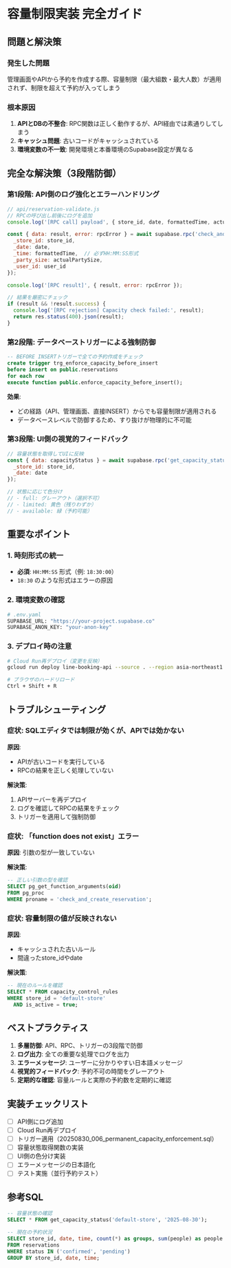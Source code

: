# 容量制限実装 完全ガイド

## 問題と解決策

### 発生した問題
管理画面やAPIから予約を作成する際、容量制限（最大組数・最大人数）が適用されず、制限を超えて予約が入ってしまう

### 根本原因
1. **APIとDBの不整合**: RPC関数は正しく動作するが、API経由では素通りしてしまう
2. **キャッシュ問題**: 古いコードがキャッシュされている
3. **環境変数の不一致**: 開発環境と本番環境のSupabase設定が異なる

## 完全な解決策（3段階防御）

### 第1段階: API側のログ強化とエラーハンドリング

```javascript
// api/reservation-validate.js
// RPCの呼び出し前後にログを追加
console.log('[RPC call] payload', { store_id, date, formattedTime, actualPartySize, user_id });

const { data: result, error: rpcError } = await supabase.rpc('check_and_create_reservation', {
  _store_id: store_id,
  _date: date,
  _time: formattedTime,  // 必ずHH:MM:SS形式
  _party_size: actualPartySize,
  _user_id: user_id
});

console.log('[RPC result]', { result, error: rpcError });

// 結果を厳密にチェック
if (result && !result.success) {
  console.log('[RPC rejection] Capacity check failed:', result);
  return res.status(400).json(result);
}
```

### 第2段階: データベーストリガーによる強制防御

```sql
-- BEFORE INSERTトリガーで全ての予約作成をチェック
create trigger trg_enforce_capacity_before_insert
before insert on public.reservations
for each row
execute function public.enforce_capacity_before_insert();
```

**効果**: 
- どの経路（API、管理画面、直接INSERT）からでも容量制限が適用される
- データベースレベルで防御するため、すり抜けが物理的に不可能

### 第3段階: UI側の視覚的フィードバック

```javascript
// 容量状態を取得してUIに反映
const { data: capacityStatus } = await supabase.rpc('get_capacity_status', {
  _store_id: store_id,
  _date: date
});

// 状態に応じて色分け
// - full: グレーアウト（選択不可）
// - limited: 黄色（残りわずか）
// - available: 緑（予約可能）
```

## 重要なポイント

### 1. 時刻形式の統一
- **必須**: `HH:MM:SS` 形式（例: `18:30:00`）
- `18:30` のような形式はエラーの原因

### 2. 環境変数の確認
```bash
# .env.yaml
SUPABASE_URL: "https://your-project.supabase.co"
SUPABASE_ANON_KEY: "your-anon-key"
```

### 3. デプロイ時の注意
```bash
# Cloud Run再デプロイ（変更を反映）
gcloud run deploy line-booking-api --source . --region asia-northeast1

# ブラウザのハードリロード
Ctrl + Shift + R
```

## トラブルシューティング

### 症状: SQLエディタでは制限が効くが、APIでは効かない

**原因**: 
- APIが古いコードを実行している
- RPCの結果を正しく処理していない

**解決策**:
1. APIサーバーを再デプロイ
2. ログを確認してRPCの結果をチェック
3. トリガーを適用して強制防御

### 症状: 「function does not exist」エラー

**原因**: 引数の型が一致していない

**解決策**:
```sql
-- 正しい引数の型を確認
SELECT pg_get_function_arguments(oid) 
FROM pg_proc 
WHERE proname = 'check_and_create_reservation';
```

### 症状: 容量制限の値が反映されない

**原因**: 
- キャッシュされた古いルール
- 間違ったstore_idやdate

**解決策**:
```sql
-- 現在のルールを確認
SELECT * FROM capacity_control_rules 
WHERE store_id = 'default-store' 
  AND is_active = true;
```

## ベストプラクティス

1. **多層防御**: API、RPC、トリガーの3段階で防御
2. **ログ出力**: 全ての重要な処理でログを出力
3. **エラーメッセージ**: ユーザーに分かりやすい日本語メッセージ
4. **視覚的フィードバック**: 予約不可の時間をグレーアウト
5. **定期的な確認**: 容量ルールと実際の予約数を定期的に確認

## 実装チェックリスト

- [ ] API側にログ追加
- [ ] Cloud Run再デプロイ
- [ ] トリガー適用（20250830_006_permanent_capacity_enforcement.sql）
- [ ] 容量状態取得関数の実装
- [ ] UI側の色分け実装
- [ ] エラーメッセージの日本語化
- [ ] テスト実施（並行予約テスト）

## 参考SQL

```sql
-- 容量状態の確認
SELECT * FROM get_capacity_status('default-store', '2025-08-30');

-- 現在の予約状況
SELECT store_id, date, time, count(*) as groups, sum(people) as people
FROM reservations
WHERE status IN ('confirmed', 'pending')
GROUP BY store_id, date, time;
```